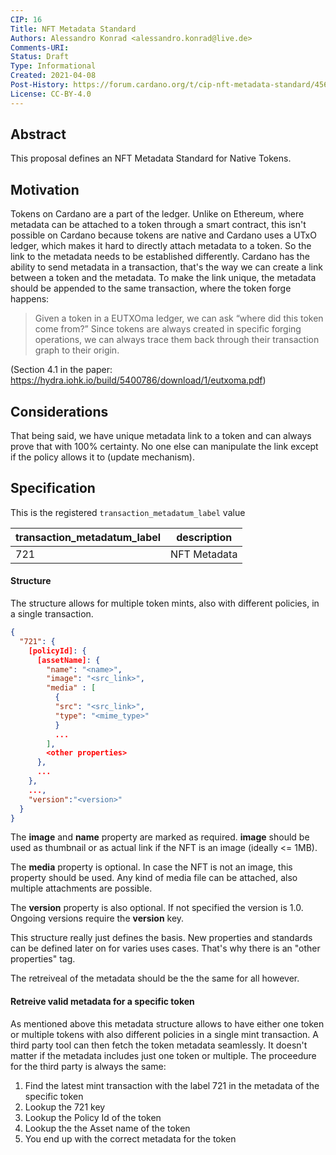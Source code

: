 ```yaml
---
CIP: 16
Title: NFT Metadata Standard
Authors: Alessandro Konrad <alessandro.konrad@live.de>
Comments-URI:
Status: Draft
Type: Informational
Created: 2021-04-08
Post-History: https://forum.cardano.org/t/cip-nft-metadata-standard/45687
License: CC-BY-4.0
---
```


## Abstract

This proposal defines an NFT Metadata Standard for Native Tokens.

## Motivation

Tokens on Cardano are a part of the ledger. Unlike on Ethereum, where metadata can be attached to a token through a smart contract, this isn't possible on Cardano because tokens are native and Cardano uses a UTxO ledger, which makes it hard to directly attach metadata to a token.
So the link to the metadata needs to be established differently.
Cardano has the ability to send metadata in a transaction, that's the way we can create a link between a token and the metadata. To make the link unique, the metadata should be appended to the same transaction, where the token forge happens:

> Given a token in a EUTXOma ledger, we can ask “where did this token come from?” Since tokens
> are always created in specific forging operations, we can always trace them back through their
> transaction graph to their origin.

(Section 4.1 in the paper: https://hydra.iohk.io/build/5400786/download/1/eutxoma.pdf)

## Considerations

That being said, we have unique metadata link to a token and can always prove that with 100% certainty. No one else can manipulate the link except if the policy allows it to (update mechanism).

## Specification

This is the registered `transaction_metadatum_label` value

| transaction_metadatum_label | description  |
| --------------------------- | ------------ |
| 721                         | NFT Metadata |

#### Structure

The structure allows for multiple token mints, also with different policies, in a single transaction.

```json
{
  "721": {
    [policyId]: {
      [assetName]: {
        "name": "<name>",
        "image": "<src_link>",
        "media" : [
          {
          "src": "<src_link>",
          "type": "<mime_type>"
          }
          ...
        ],
        <other properties>
      },
      ...
    },
    ...,
    "version":"<version>"
  }
}
```

The <b>image</b> and <b>name</b> property are marked as required. <b>image</b> should be used as thumbnail or as actual link if the NFT is an image (ideally <= 1MB).

The <b>media</b> property is optional. In case the NFT is not an image, this property should be used. Any kind of media file can be attached, also multiple attachments are possible.

The <b>version</b> property is also optional. If not specified the version is 1.0. Ongoing versions require the <b>version</b> key.

This structure really just defines the basis. New properties and standards can be defined later on for varies uses cases. That's why there is an "other properties" tag.

The retreiveal of the metadata should be the the same for all however.

#### Retreive valid metadata for a specific token

As mentioned above this metadata structure allows to have either one token or multiple tokens with also different policies in a single mint transaction. A third party tool can then fetch the token metadata seamlessly. It doesn't matter if the metadata includes just one token or multiple. The proceedure for the third party is always the same:

1. Find the latest mint transaction with the label 721 in the metadata of the specific token
2. Lookup the 721 key
3. Lookup the Policy Id of the token
4. Lookup the the Asset name of the token
5. You end up with the correct metadata for the token
